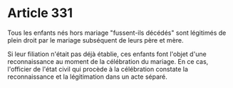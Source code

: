 # Article 331

Tous les enfants nés hors mariage "fussent-ils décédés" sont légitimés de plein droit par le mariage subséquent de leurs père et mère.

Si leur filiation n'était pas déjà établie, ces enfants font l'objet d'une reconnaissance au moment de la célébration du mariage. En ce cas, l'officier de l'état civil qui procède à la célébration constate la reconnaissance et la légitimation dans un acte séparé.
